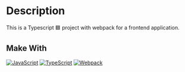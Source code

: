 # Description
This is a Typescript 🟦 project with webpack for a frontend application.

## Make With
[![JavaScript](https://img.shields.io/badge/javascript-ead547?style=for-the-badge&logo=javascript&logoColor=white&labelColor=000000)]()
[![TypeScript](https://img.shields.io/badge/TypeScript-2f72bc?style=for-the-badge&logo=typescript&logoColor=white&labelColor=000000)]()
[![Webpack](https://img.shields.io/badge/Webpack-5599c8?style=for-the-badge&logo=webpack&logoColor=white&labelColor=000000)]()


